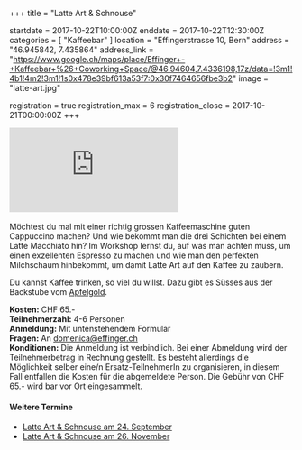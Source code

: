 +++
title = "Latte Art & Schnouse"

startdate = 2017-10-22T10:00:00Z
enddate = 2017-10-22T12:30:00Z
categories = [ "Kaffeebar" ]
location = "Effingerstrasse 10, Bern"
address = "46.945842, 7.435864"
address_link = "https://www.google.ch/maps/place/Effinger+-+Kaffeebar+%26+Coworking+Space/@46.94604,7.4336198,17z/data=!3m1!4b1!4m2!3m1!1s0x478e39bf613a53f7:0x30f7464656fbe3b2"
image = "latte-art.jpg"

registration = true
registration_max = 6
registration_close = 2017-10-21T00:00:00Z
+++

<div class="embed-responsive embed-responsive-4by3">
  <iframe class="embed-responsive-item" src="https://www.youtube.com/embed/8GeilGgv994?rel=0" frameborder="0" allowfullscreen></iframe>
</div>

<br>
Möchtest du mal mit einer richtig grossen Kaffeemaschine guten Cappuccino machen? Und wie bekommt man die drei Schichten bei einem Latte Macchiato hin? Im Workshop lernst du, auf was man achten muss, um einen exzellenten Espresso zu machen und wie man den perfekten Milchschaum hinbekommt, um damit Latte Art auf den Kaffee zu zaubern.

Du kannst Kaffee trinken, so viel du willst. Dazu gibt es Süsses aus der Backstube vom [Apfelgold](http://www.apfelgold.ch).

**Kosten:** CHF 65.-   
**Teilnehmerzahl:** 4-6 Personen   
**Anmeldung:** Mit untenstehendem Formular   
**Fragen:** An [domenica@effinger.ch](mailto:domenica@effinger.ch)   
**Konditionen:** Die Anmeldung ist verbindlich. Bei einer Abmeldung wird der Teilnehmerbetrag in Rechnung gestellt. Es besteht allerdings die Möglichkeit selber eine/n Ersatz-TeilnehmerIn zu organisieren, in diesem Fall entfallen die Kosten für die abgemeldete Person. Die Gebühr von CHF 65.- wird bar vor Ort eingesammelt.

#### Weitere Termine

* [Latte Art & Schnouse am 24. September](/events/100140/)
* [Latte Art & Schnouse am 26. November](/events/100142/)
